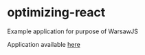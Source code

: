 # optimizing-react
Example application for purpose of WarsawJS

Application available [here](http://g3f4.xyz/optimizing-react/)
